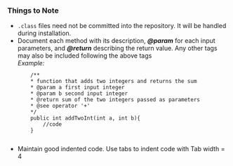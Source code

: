 <h3>Things to Note</h3>
<ul>
	<li><code>.class</code> files need not be committed into the repository. It will be handled during installation.</li>
	<li>Document each method with its description, <i><b>@param</b></i> for each input parameters, and <i><b>@return</b></i> describing the return value. Any other tags may also be included following the above tags<br/>
	<i>Example:</i><br/>
	<code><pre>
	/**	
	* function that adds two integers and returns the sum
	* @param a first input integer
	* @param b second input integer
	* @return sum of the two integers passed as parameters
	* @see operator '+'
	*/
	public int addTwoInt(int a, int b){	
		//code
	}
	</pre></code>
	</li>
	<li>Maintain good indented code. Use tabs to indent code with Tab width = 4</li>
</ul>